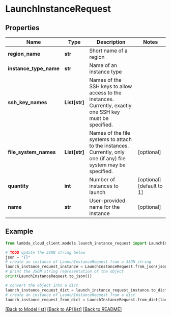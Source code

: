 # LaunchInstanceRequest


## Properties

Name | Type | Description | Notes
------------ | ------------- | ------------- | -------------
**region_name** | **str** | Short name of a region | 
**instance_type_name** | **str** | Name of an instance type | 
**ssh_key_names** | **List[str]** | Names of the SSH keys to allow access to the instances. Currently, exactly one SSH key must be specified. | 
**file_system_names** | **List[str]** | Names of the file systems to attach to the instances. Currently, only one (if any) file system may be specified. | [optional] 
**quantity** | **int** | Number of instances to launch | [optional] [default to 1]
**name** | **str** | User-provided name for the instance | [optional] 

## Example

```python
from lambda_cloud_client.models.launch_instance_request import LaunchInstanceRequest

# TODO update the JSON string below
json = "{}"
# create an instance of LaunchInstanceRequest from a JSON string
launch_instance_request_instance = LaunchInstanceRequest.from_json(json)
# print the JSON string representation of the object
print(LaunchInstanceRequest.to_json())

# convert the object into a dict
launch_instance_request_dict = launch_instance_request_instance.to_dict()
# create an instance of LaunchInstanceRequest from a dict
launch_instance_request_from_dict = LaunchInstanceRequest.from_dict(launch_instance_request_dict)
```
[[Back to Model list]](../README.md#documentation-for-models) [[Back to API list]](../README.md#documentation-for-api-endpoints) [[Back to README]](../README.md)


